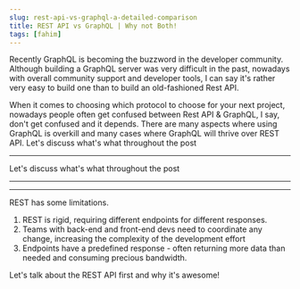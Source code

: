 ```yaml
---
slug: rest-api-vs-graphql-a-detailed-comparison
title: REST API vs GraphQL | Why not Both!
tags: [fahim]
---
```


Recently GraphQL is becoming the buzzword in the developer community. Although building a GraphQL server was very 
difficult in the past, nowadays with overall community support and developer tools, I can say it's rather very 
easy to build one than to build an old-fashioned Rest API.

When it comes to choosing which protocol to choose for your next project, nowadays people often get confused between 
Rest API & GraphQL, I say, don't get confused and it depends. There are many aspects where using GraphQL is 
overkill and many cases where GraphQL will thrive over REST API. Let's discuss what's what throughout the post


---

Let's discuss what's what throughout the post

---

---

REST has some limitations.

1. REST is rigid, requiring different endpoints for different responses.
2. Teams with back-end and front-end devs need to coordinate any change, increasing the complexity of the 
   development effort
3. Endpoints have a predefined response - often returning more data than needed and consuming precious bandwidth. 
   

Let's talk about the REST API first and why it's awesome!